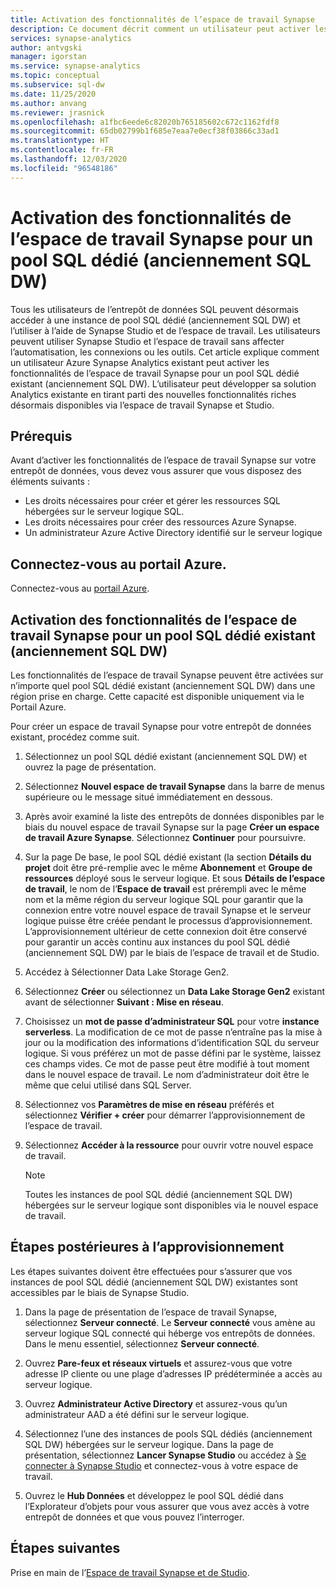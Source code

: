```yaml
---
title: Activation des fonctionnalités de l’espace de travail Synapse
description: Ce document décrit comment un utilisateur peut activer les fonctionnalités de l’espace de travail Synapse sur un pool SQL dédié existant (anciennement SQL DW).
services: synapse-analytics
author: antvgski
manager: igorstan
ms.service: synapse-analytics
ms.topic: conceptual
ms.subservice: sql-dw
ms.date: 11/25/2020
ms.author: anvang
ms.reviewer: jrasnick
ms.openlocfilehash: a1fbc6eede6c82020b765185602c672c1162fdf8
ms.sourcegitcommit: 65db02799b1f685e7eaa7e0ecf38f03866c33ad1
ms.translationtype: HT
ms.contentlocale: fr-FR
ms.lasthandoff: 12/03/2020
ms.locfileid: "96548186"
---
```

# <a name="enabling-synapse-workspace-features-for-a-dedicated-sql-pool-formerly-sql-dw"></a>Activation des fonctionnalités de l’espace de travail Synapse pour un pool SQL dédié (anciennement SQL DW)

Tous les utilisateurs de l’entrepôt de données SQL peuvent désormais accéder à une instance de pool SQL dédié (anciennement SQL DW) et l’utiliser à l’aide de Synapse Studio et de l’espace de travail. Les utilisateurs peuvent utiliser Synapse Studio et l’espace de travail sans affecter l’automatisation, les connexions ou les outils. Cet article explique comment un utilisateur Azure Synapse Analytics existant peut activer les fonctionnalités de l’espace de travail Synapse pour un pool SQL dédié existant (anciennement SQL DW). L’utilisateur peut développer sa solution Analytics existante en tirant parti des nouvelles fonctionnalités riches désormais disponibles via l’espace de travail Synapse et Studio.   

## <a name="prerequisites"></a>Prérequis
Avant d’activer les fonctionnalités de l’espace de travail Synapse sur votre entrepôt de données, vous devez vous assurer que vous disposez des éléments suivants :
- Les droits nécessaires pour créer et gérer les ressources SQL hébergées sur le serveur logique SQL.
- Les droits nécessaires pour créer des ressources Azure Synapse.
- Un administrateur Azure Active Directory identifié sur le serveur logique

## <a name="sign-in-to-the-azure-portal"></a>Connectez-vous au portail Azure.

Connectez-vous au [portail Azure](https://portal.azure.com/).

## <a name="enabling-synapse-workspace-features-for-an-existing-dedicated-sql-pool-formerly-sql-dw"></a>Activation des fonctionnalités de l’espace de travail Synapse pour un pool SQL dédié existant (anciennement SQL DW)

Les fonctionnalités de l’espace de travail Synapse peuvent être activées sur n’importe quel pool SQL dédié existant (anciennement SQL DW) dans une région prise en charge. Cette capacité est disponible uniquement via le Portail Azure.

Pour créer un espace de travail Synapse pour votre entrepôt de données existant, procédez comme suit.
1. Sélectionnez un pool SQL dédié existant (anciennement SQL DW) et ouvrez la page de présentation.
2. Sélectionnez **Nouvel espace de travail Synapse** dans la barre de menus supérieure ou le message situé immédiatement en dessous.
3. Après avoir examiné la liste des entrepôts de données disponibles par le biais du nouvel espace de travail Synapse sur la page **Créer un espace de travail Azure Synapse**. Sélectionnez **Continuer** pour poursuivre.
4. Sur la page De base, le pool SQL dédié existant (la section **Détails du projet** doit être pré-remplie avec le même **Abonnement** et **Groupe de ressources** déployé sous le serveur logique. Et sous **Détails de l’espace de travail**, le nom de l’**Espace de travail** est prérempli avec le même nom et la même région du serveur logique SQL pour garantir que la connexion entre votre nouvel espace de travail Synapse et le serveur logique puisse être créée pendant le processus d’approvisionnement. L’approvisionnement ultérieur de cette connexion doit être conservé pour garantir un accès continu aux instances du pool SQL dédié (anciennement SQL DW) par le biais de l’espace de travail et de Studio.
5. Accédez à Sélectionner Data Lake Storage Gen2.
6. Sélectionnez **Créer** ou sélectionnez un **Data Lake Storage Gen2**  existant avant de sélectionner **Suivant : Mise en réseau**.
7. Choisissez un **mot de passe d’administrateur SQL** pour votre **instance serverless**. La modification de ce mot de passe n’entraîne pas la mise à jour ou la modification des informations d’identification SQL du serveur logique. Si vous préférez un mot de passe défini par le système, laissez ces champs vides. Ce mot de passe peut être modifié à tout moment dans le nouvel espace de travail. Le nom d’administrateur doit être le même que celui utilisé dans SQL Server.
8. Sélectionnez vos **Paramètres de mise en réseau** préférés et sélectionnez **Vérifier + créer** pour démarrer l’approvisionnement de l’espace de travail.
9. Sélectionnez **Accéder à la ressource** pour ouvrir votre nouvel espace de travail.

    > [!NOTE]
    > Toutes les instances de pool SQL dédié (anciennement SQL DW) hébergées sur le serveur logique sont disponibles via le nouvel espace de travail.

## <a name="post-provisioning-steps"></a>Étapes postérieures à l’approvisionnement
Les étapes suivantes doivent être effectuées pour s’assurer que vos instances de pool SQL dédié (anciennement SQL DW) existantes sont accessibles par le biais de Synapse Studio.
1. Dans la page de présentation de l’espace de travail Synapse, sélectionnez **Serveur connecté**. Le **Serveur connecté** vous amène au serveur logique SQL connecté qui héberge vos entrepôts de données. Dans le menu essentiel, sélectionnez **Serveur connecté**.
2. Ouvrez **Pare-feux et réseaux virtuels** et assurez-vous que votre adresse IP cliente ou une plage d’adresses IP prédéterminée a accès au serveur logique.
3. Ouvrez **Administrateur Active Directory** et assurez-vous qu’un administrateur AAD a été défini sur le serveur logique.
4. Sélectionnez l’une des instances de pools SQL dédiés (anciennement SQL DW) hébergées sur le serveur logique. Dans la page de présentation, sélectionnez **Lancer Synapse Studio** ou accédez à [Se connecter à Synapse Studio](https://web.azuresynapse.net) et connectez-vous à votre espace de travail.

5. Ouvrez le **Hub Données** et développez le pool SQL dédié dans l’Explorateur d’objets pour vous assurer que vous avez accès à votre entrepôt de données et que vous pouvez l’interroger.

## <a name="next-steps"></a>Étapes suivantes
Prise en main de l’[Espace de travail Synapse et de Studio](../get-started.md).
